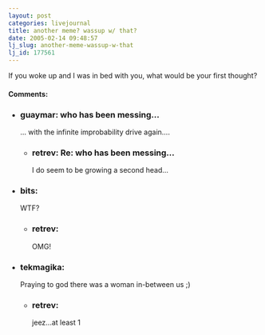 ```yaml
---
layout: post
categories: livejournal
title: another meme? wassup w/ that?
date: 2005-02-14 09:48:57
lj_slug: another-meme-wassup-w-that
lj_id: 177561
---
```

If you woke up and I was in bed with you, what would be your first thought?


<div id="comments"><h4>Comments:</h4><div class="lj-comments"><ul>
<li class=subject><h3>guaymar: who has been messing...</h3>
<a id="comment-326"></a>
<p>... with the infinite improbability drive again....</p>
<ul>
<li class=subject><h3>retrev: Re: who has been messing...</h3>
<a id="comment-330"></a>
<p>I do seem to be growing a second head...</p>
</li>
</ul>
</li>
<li><h3>bits: </h3>
<a id="comment-327"></a>
<p>WTF?</p>
<ul>
<li><h3>retrev: </h3>
<a id="comment-331"></a>
<p>OMG!</p>
</li>
</ul>
</li>
<li><h3>tekmagika: </h3>
<a id="comment-328"></a>
<p>Praying to god there was a woman in-between us ;)</p>
<ul>
<li><h3>retrev: </h3>
<a id="comment-332"></a>
<p>jeez...at least 1</p>
</li>
</ul>
</li>


</ul></div></div>
